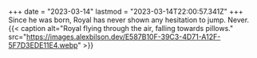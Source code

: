 +++
date = "2023-03-14"
lastmod = "2023-03-14T22:00:57.341Z"
+++
Since he was born, Royal has never shown any hesitation to jump. Never.
{{< caption alt="Royal flying through the air, falling towards pillows." src="https://images.alexbilson.dev/E587B10F-39C3-4D71-A12F-5F7D3EDE11E4.webp" >}}